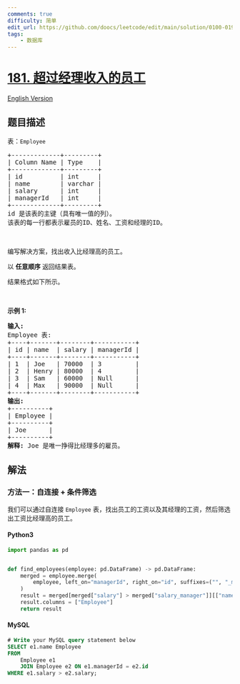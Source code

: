 ```yaml
---
comments: true
difficulty: 简单
edit_url: https://github.com/doocs/leetcode/edit/main/solution/0100-0199/0181.Employees%20Earning%20More%20Than%20Their%20Managers/README.md
tags:
    - 数据库
---
```


<!-- problem:start -->

# [181. 超过经理收入的员工](https://leetcode.cn/problems/employees-earning-more-than-their-managers)

[English Version](/solution/0100-0199/0181.Employees%20Earning%20More%20Than%20Their%20Managers/README_EN.md)

## 题目描述

<!-- description:start -->

<p>表：<code>Employee</code>&nbsp;</p>

<pre>
+-------------+---------+
| Column Name | Type    |
+-------------+---------+
| id          | int     |
| name        | varchar |
| salary      | int     |
| managerId   | int     |
+-------------+---------+
id 是该表的主键（具有唯一值的列）。
该表的每一行都表示雇员的ID、姓名、工资和经理的ID。
</pre>

<p>&nbsp;</p>

<p>编写解决方案，找出收入比经理高的员工。</p>

<p>以 <strong>任意顺序</strong> 返回结果表。</p>

<p>结果格式如下所示。</p>

<p>&nbsp;</p>

<p><strong>示例 1:</strong></p>

<pre>
<strong>输入:</strong>
Employee 表:
+----+-------+--------+-----------+
| id | name  | salary | managerId |
+----+-------+--------+-----------+
| 1  | Joe   | 70000  | 3         |
| 2  | Henry | 80000  | 4         |
| 3  | Sam   | 60000  | Null      |
| 4  | Max   | 90000  | Null      |
+----+-------+--------+-----------+
<strong>输出:</strong>
+----------+
| Employee |
+----------+
| Joe      |
+----------+
<strong>解释:</strong> Joe 是唯一挣得比经理多的雇员。</pre>

<!-- description:end -->

## 解法

<!-- solution:start -->

### 方法一：自连接 + 条件筛选

我们可以通过自连接 `Employee` 表，找出员工的工资以及其经理的工资，然后筛选出工资比经理高的员工。

<!-- tabs:start -->

#### Python3

```python
import pandas as pd


def find_employees(employee: pd.DataFrame) -> pd.DataFrame:
    merged = employee.merge(
        employee, left_on="managerId", right_on="id", suffixes=("", "_manager")
    )
    result = merged[merged["salary"] > merged["salary_manager"]][["name"]]
    result.columns = ["Employee"]
    return result
```

#### MySQL

```sql
# Write your MySQL query statement below
SELECT e1.name Employee
FROM
    Employee e1
    JOIN Employee e2 ON e1.managerId = e2.id
WHERE e1.salary > e2.salary;
```

<!-- tabs:end -->

<!-- solution:end -->

<!-- problem:end -->
